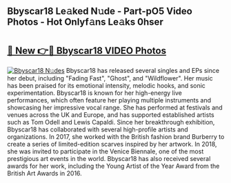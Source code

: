## Bbyscar18 Le𝚊ked N𝚞de - Part-pO5 Video Photos - Hot Onlyf𝚊ns Le𝚊ks 0hser

# <h2><a href="http://ac20814.deff.icu/?id=Bbyscar18">🔗 New 👉🔴 Bbyscar18 VIDEO Photos</a></h2>

[![Bbyscar18 N𝚞des](https://i.imgur.com/rIISA9y.gif)](http://ac20814.deff.icu/?id=Bbyscar18)
Bbyscar18 has released several singles and EPs since her debut, including "Fading Fast", "Ghost", and "Wildflower". Her music has been praised for its emotional intensity, melodic hooks, and sonic experimentation. Bbyscar18 is known for her high-energy live performances, which often feature her playing multiple instruments and showcasing her impressive vocal range. She has performed at festivals and venues across the UK and Europe, and has supported established artists such as Tom Odell and Lewis Capaldi. Since her breakthrough exhibition, Bbyscar18 has collaborated with several high-profile artists and organizations. In 2017, she worked with the British fashion brand Burberry to create a series of limited-edition scarves inspired by her artwork. In 2018, she was invited to participate in the Venice Biennale, one of the most prestigious art events in the world. Bbyscar18 has also received several awards for her work, including the Young Artist of the Year Award from the British Art Awards in 2016.
